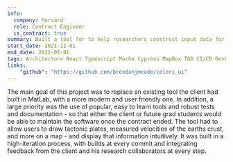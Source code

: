 ```yaml
---
info:
  company: Harvard
  role: Contract Engineer
  is_contract: true
summary: Built a tool for to help researchers construct input data for earthquake cycle imaging.
start_date: 2021-12-01
end_date: 2022-05-01
tags: Architecture React Typescript Mocha Cypress MapBox TDD CI/CD DevOps front-end HTML css redux nodejs
links:
    "github": "https://github.com/brendanjmeade/celeri_ui"
---
```


The main goal of this project was to replace an existing tool the client had built in MatLab, with a more modern and user friendly one. In addition, a large priority was the use of popular, easy to learn tools and robust tests and documentation - so that either the client or future grad students would be able to maintain the software once the contract ended. The tool had to allow users to draw tactonic plates, measured velocities of the earths crust, and more on a map - and display that information intuitively. It was built in a high-iteration process, with builds at every commit and integrating feedback from the client and his research collaborators at every step.
